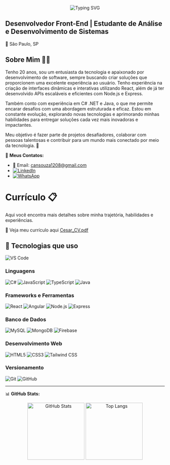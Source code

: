<p align="center">
  <img src="https://readme-typing-svg.herokuapp.com?font=Fira+Code&size=25&pause=1000&color=green&width=435&lines=Olá%2C+eu+sou+o+Cesar+Augusto+👋" alt="Typing SVG" />
</p>

Desenvolvedor Front-End | Estudante de Análise e Desenvolvimento de Sistemas
-
📍 São Paulo, SP 

## Sobre Mim 🧑‍💻
Tenho 20 anos, sou um entusiasta da tecnologia e apaixonado por desenvolvimento de software, sempre buscando criar soluções que proporcionem uma excelente experiência ao usuário. Tenho experiência na criação de interfaces dinâmicas e interativas utilizando React, além de já ter desenvolvido APIs escaláveis e eficientes com Node.js e Express.

Também conto com experiência em C# .NET e Java, o que me permite encarar desafios com uma abordagem estruturada e eficaz. Estou em constante evolução, explorando novas tecnologias e aprimorando minhas habilidades para entregar soluções cada vez mais inovadoras e impactantes.

Meu objetivo é fazer parte de projetos desafiadores, colaborar com pessoas talentosas e contribuir para um mundo mais conectado por meio da tecnologia. 🚀

🔗 **Meus Contatos:**  
- 📧 Email: [cansouza1208@gmail.com](mailto:cansouza1208@gmail.com)  
- [![LinkedIn](https://img.shields.io/badge/LinkedIn-0A66C2?style=for-the-badge&logo=linkedin&logoColor=white)](https://www.linkedin.com/in/cesar-augusto-a56093233/)
- [![WhatsApp](https://img.shields.io/badge/Fale%20comigo%20no%20WhatsApp-25D366?style=for-the-badge&logo=whatsapp&logoColor=white)](https://wa.me/5511959227297)

# Currículo 📋
Aqui você encontra mais detalhes sobre minha trajetória, habilidades e experiências.

📎 Veja meu currículo aqui [Cesar_CV.pdf](https://github.com/user-attachments/files/19673515/Cesar_CV.pdf)

## 🚀 Tecnologias que uso  
![VS Code](https://img.shields.io/badge/VS%20Code-007ACC?style=for-the-badge&logo=visual-studio-code&logoColor=white)

### **Linguagens**  
![C#](https://img.shields.io/badge/-C%23-239120?logo=c-sharp&logoColor=white&style=for-the-badge)
![JavaScript](https://img.shields.io/badge/-JavaScript-F7DF1E?logo=javascript&logoColor=black&style=for-the-badge)
![TypeScript](https://img.shields.io/badge/-TypeScript-007ACC?logo=typescript&logoColor=white&style=for-the-badge)
![Java](https://img.shields.io/badge/-Java-007396?logo=java&logoColor=white&style=for-the-badge)

### **Frameworks e Ferramentas**  
![React](https://img.shields.io/badge/-React-61DAFB?logo=react&logoColor=white&style=for-the-badge)
![Angular](https://img.shields.io/badge/-Angular-DD0031?logo=angular&logoColor=white&style=for-the-badge)
![Node.js](https://img.shields.io/badge/-Node.js-339933?logo=node.js&logoColor=white&style=for-the-badge)
![Express](https://img.shields.io/badge/-Express-000000?logo=express&logoColor=white&style=for-the-badge)

### **Banco de Dados**  
![MySQL](https://img.shields.io/badge/-MySQL-4479A1?logo=mysql&logoColor=white&style=for-the-badge)
![MongoDB](https://img.shields.io/badge/-MongoDB-47A248?logo=mongodb&logoColor=white&style=for-the-badge)
![Firebase](https://img.shields.io/badge/-Firebase-FFCA28?logo=firebase&logoColor=black&style=for-the-badge)

### **Desenvolvimento Web**  
![HTML5](https://img.shields.io/badge/-HTML5-E34F26?logo=html5&logoColor=white&style=for-the-badge)
![CSS3](https://img.shields.io/badge/-CSS3-1572B6?logo=css3&logoColor=white&style=for-the-badge)
![Tailwind CSS](https://img.shields.io/badge/-Tailwind_CSS-38B2AC?logo=tailwind-css&logoColor=white&style=for-the-badge)

### **Versionamento**  
![Git](https://img.shields.io/badge/-Git-F05032?logo=git&logoColor=white&style=for-the-badge)
![GitHub](https://img.shields.io/badge/-GitHub-181717?logo=github&logoColor=white&style=for-the-badge)

---

📊 **GitHub Stats:**  
<div align="center">
  <img 
    alt="GitHub Stats" 
    height="180em"
    src="https://github-readme-stats.vercel.app/api?username=CesarAUG12&show_icons=true&theme=dark" 
  />
  <img 
    alt="Top Langs"
    height="180em"
    src="https://github-readme-stats.vercel.app/api/top-langs/?username=CesarAUG12&layout=compact&theme=dark" 
  />
</div>

